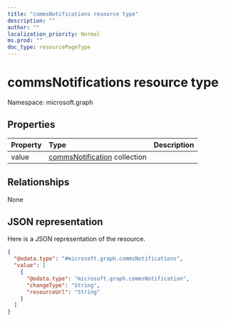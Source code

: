 ```yaml
---
title: "commsNotifications resource type"
description: ""
author: ""
localization_priority: Normal
ms.prod: ""
doc_type: resourcePageType
---
```


# commsNotifications resource type


Namespace: microsoft.graph



## Properties
|Property|Type|Description|
|:---|:---|:---|
|value|[commsNotification](../resources/commsnotification.md) collection||

## Relationships
None

## JSON representation
Here is a JSON representation of the resource.
<!-- {
  "blockType": "resource",
  "@odata.type": "microsoft.graph.commsNotifications"
}
-->
``` json
{
  "@odata.type": "#microsoft.graph.commsNotifications",
  "value": [
    {
      "@odata.type": "microsoft.graph.commsNotification",
      "changeType": "String",
      "resourceUrl": "String"
    }
  ]
}
```

